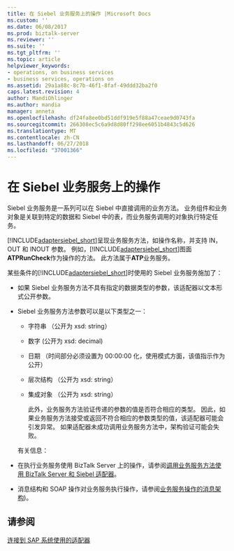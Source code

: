 ```yaml
---
title: 在 Siebel 业务服务上的操作 |Microsoft Docs
ms.custom: ''
ms.date: 06/08/2017
ms.prod: biztalk-server
ms.reviewer: ''
ms.suite: ''
ms.tgt_pltfrm: ''
ms.topic: article
helpviewer_keywords:
- operations, on business services
- business services, operations on
ms.assetid: 29a1a88c-8c7b-46f1-8faf-49ddd32ba2f0
caps.latest.revision: 4
author: MandiOhlinger
ms.author: mandia
manager: anneta
ms.openlocfilehash: df24fa8ee0bd51ddf919e5f88a47ceae9d0743fa
ms.sourcegitcommit: 266308ec5c6a9d8d80ff298ee6051b4843c5d626
ms.translationtype: MT
ms.contentlocale: zh-CN
ms.lasthandoff: 06/27/2018
ms.locfileid: "37001366"
---
```

# <a name="operations-on-business-services-in-siebel"></a>在 Siebel 业务服务上的操作
Siebel 业务服务是一系列可以在 Siebel 中直接调用的业务方法。 业务组件和业务对象是关联到特定的数据和 Siebel 中的表，而业务服务调用的对象执行特定任务。  
  
 [!INCLUDE[adaptersiebel_short](../../includes/adaptersiebel-short-md.md)]呈现业务服务方法，如操作名称，并支持 IN，OUT 和 INOUT 参数。 例如，[!INCLUDE[adaptersiebel_short](../../includes/adaptersiebel-short-md.md)]图面**ATPRunCheck**作为操作的方法。 此方法属于**ATP**业务服务。  
  
 某些条件的[!INCLUDE[adaptersiebel_short](../../includes/adaptersiebel-short-md.md)]时使用的 Siebel 业务服务施加了：  
  
- 如果 Siebel 业务服务方法不具有指定的数据类型的参数，该适配器以文本形式公开参数。  
  
- Siebel 业务服务方法参数可以是以下类型之一：  
  
  - 字符串 （公开为 xsd: string）  
  
  - 数字 (公开为 xsd: decimal)  
  
  - 日期 （时间部分必须设置为 00:00:00 化，使用模式方面，该值指示作为公开）  
  
  - 层次结构 （公开为 xsd: string）  
  
  - 集成对象 （公开为 xsd: string）  
  
    此外，业务服务方法验证传递的参数的值是否符合相应的类型。 因此，如果业务服务方法接受或返回不符合相应的参数类型的值，该适配器可能会引发异常。 如果适配器未成功调用业务服务方法中，架构验证可能会失败。  
  
  有关信息：  
  
- 在执行业务服务使用 BizTalk Server 上的操作，请参阅[调用业务服务方法使用 BizTalk Server 和 Siebel 适配器](../../adapters-and-accelerators/adapter-siebel/invoke-business-service-methods-using-biztalk-server-and-the-siebel-adapter.md)。  
  
- 消息结构和 SOAP 操作对业务服务执行操作，请参阅[业务服务操作的消息架构](../../adapters-and-accelerators/adapter-siebel/message-schemas-for-business-service-operations.md))。  
  
## <a name="see-also"></a>请参阅  
 [连接到 SAP 系统使用的适配器](../../adapters-and-accelerators/adapter-sap/connect-to-an-sap-system-using-the-adapter.md)